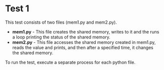 # Test 1

This test consists of two files (mem1.py and mem2.py).

- **mem1.py** - This file creates the shared memory, writes to it and the runs a loop printing the status of the shared memory.
- **mem2.py** - This file accesses the shared memory created in mem1.py, reads the value and prints, and then after a specified time, it changes the shared memory.

To run the test, execute a separate process for each python file.

